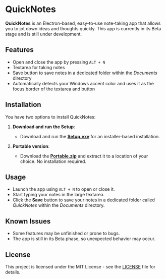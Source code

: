 # QuickNotes

**QuickNotes** is an Electron-based, easy-to-use note-taking app that allows you to jot down ideas and thoughts quickly. This app is currently in its Beta stage and is still under development.

## Features

- Open and close the app by pressing `ALT + N`
- Textarea for taking notes
- Save button to save notes in a dedicated folder within the *Documents* directory
- Automatically detects your Windows accent color and uses it as the focus border of the textarea and button

## Installation

You have two options to install QuickNotes:

1. **Download and run the Setup**:
    - Download and run the [**Setup.exe**](https://github.com/jstiin/QuickNotes/releases/download/QuickNotes/QuickNotes-1.0.0.Setup.exe) for an installer-based installation.

2. **Portable version**:
    - Download the [**Portable.zip**](https://github.com/jstiin/QuickNotes/releases/download/QuickNotes/QuickNotes-win32-x64-portable.zip) and extract it to a location of your choice. No installation required.

## Usage

- Launch the app using `ALT + N` to open or close it.
- Start typing your notes in the large textarea.
- Click the **Save** button to save your notes in a dedicated folder called *QuickNotes* within the *Documents* directory.

## Known Issues

- Some features may be unfinished or prone to bugs.
- The app is still in its Beta phase, so unexpected behavior may occur.


## License

This project is licensed under the MIT License - see the [LICENSE](https://github.com/jstiin/QuickNotes/blob/master/LICENSE) file for details.
